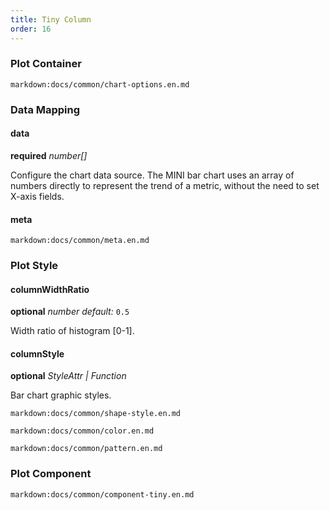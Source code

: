 ```yaml
---
title: Tiny Column
order: 16
---
```


### Plot Container

`markdown:docs/common/chart-options.en.md`

### Data Mapping

#### data

<description>**required** _number[]_</description>

Configure the chart data source. The MINI bar chart uses an array of numbers directly to represent the trend of a metric, without the need to set X-axis fields.

#### meta

`markdown:docs/common/meta.en.md`

### Plot Style

#### columnWidthRatio

<description>**optional** _number_ _default:_ `0.5`</description>

Width ratio of histogram [0-1].

#### columnStyle

<description>**optional** _StyleAttr | Function_</description>

Bar chart graphic styles.

`markdown:docs/common/shape-style.en.md`

`markdown:docs/common/color.en.md`

`markdown:docs/common/pattern.en.md`

### Plot Component

`markdown:docs/common/component-tiny.en.md`

